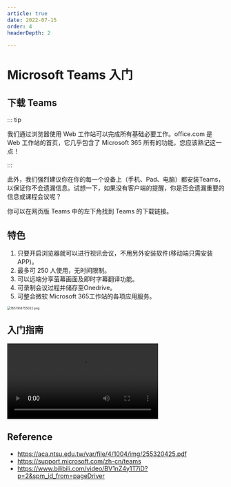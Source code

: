 ```yaml
---
article: true
date: 2022-07-15
order: 4
headerDepth: 2

---
```


# Microsoft Teams 入门

## 下载 Teams

::: tip

我们通过浏览器使用 Web 工作站可以完成所有基础必要工作。office.com 是 Web 工作站的首页，它几乎包含了 Microsoft 365 所有的功能，您应该熟记这一点！

:::

此外，我们强烈建议你在你的每一个设备上（手机、Pad、电脑）都安装Teams，以保证你不会遗漏信息。试想一下，如果没有客户端的提醒，你是否会遗漏重要的信息或课程会议呢？

你可以在网页版 Teams 中的左下角找到 Teams 的下载链接。

## 特色

1. 只要开启浏览器就可以进行视讯会议，不用另外安装软件(移动端只需安装APP)。
2. 最多可 250 人使用，无时间限制。
3. 可以远端分享萤幕画面及即时字幕翻译功能。
4. 可录制会议过程并储存至Onedrive。
5. 可整合微软 Microsoft 365工作站的各项应用服务。

<img src="https://static-file.zxg.red/2022/07/16/5bd6865d92d2e.png" alt="1657914755032.png" style="zoom:50%;" />

## 入门指南

<video autoplay="" controls="" width="350" src="https://static-file.zxg.red/2022/07/16/c0a9218ddd3f4.mp4"></video>

## Reference

- https://aca.ntsu.edu.tw/var/file/4/1004/img/255320425.pdf
- https://support.microsoft.com/zh-cn/teams
- https://www.bilibili.com/video/BV1nZ4y1T7iD?p=2&spm_id_from=pageDriver


